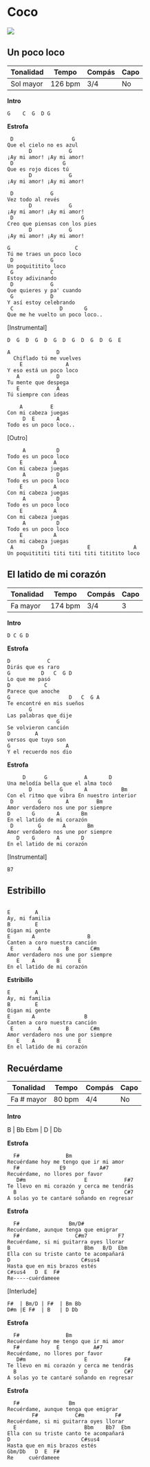 # Coco

![](img/2021-04-13-15-00-07.png)

<div style="page-break-after: always;"></div>

## Un poco loco

 | Tonalidad | Tempo   | Compás | Capo |
 | --------- | ------- | ------ | ---- |
 | Sol mayor | 126 bpm | 3/4    | No   |

**Intro**
```
G    C  G  D G
```
**Estrofa**
```
 D                   G
Que el cielo no es azul
       D            G
¡Ay mi amor! ¡Ay mi amor!
 D                G
Que es rojo dices tú
       D            G
¡Ay mi amor! ¡Ay mi amor!

 D            G
Vez todo al revés
       D            G
¡Ay mi amor! ¡Ay mi amor!
 D                      G
Creo que piensas con los pies
       D            G
¡Ay mi amor! ¡Ay mi amor!

G                     C
Tú me traes un poco loco
 D            G
Un poquititito loco
 G            C
Estoy adivinando
 D            G
Que quieres y pa' cuando
 G            D
Y así estoy celebrando
 C               D       G
Que me he vuelto un poco loco..
```
[Instrumental]
```
D  G  D  G  D  G  D  G  D  G  D  G  E
```

```
A               D
  Chiflado tú me vuelves
    E              A
Y eso está un poco loco
   A            D
Tu mente que despega
   E            A
Tú siempre con ideas

    A         E
Con mi cabeza juegas
     D  E       A
Todo es un poco loco..
```
[Outro]
```
     A          D
Todo es un poco loco
    E          A
Con mi cabeza juegas
     A          D
Todo es un poco loco
    E          A
Con mi cabeza juegas
     A          D
Todo es un poco loco
    E          A
Con mi cabeza juegas
     A          D
Todo es un poco loco
    E          A
Con mi cabeza juegas
 A         D              E              A
Un poquitititi titi titi titi tititito loco
```

<div style="page-break-after: always;"></div>

## El latido de mi corazón

 | Tonalidad | Tempo   | Compás | Capo |
 | --------- | ------- | ------ | ---- |
 | Fa mayor  | 174 bpm | 3/4    | 3    |


**Intro**
```
D C G D
```
**Estrofa**
```
D            C
Dirás que es raro
G          D   C  G D
Lo que me pasó
D           C
Parece que anoche
G                   D   C  G A
Te encontré en mis sueños
       G
Las palabras que dije
                G
Se volvieron canción
D        A
versos que tuyo son
G                  A
Y el recuerdo nos dio
```
**Estrofa**
```
     D      G            A       D
Una melodía bella que el alma tocó
       D         G       A           Bm
Con el ritmo que vibra En nuestro interior
 D        G        A         Bm
Amor verdadero nos une por siempre
D       G       A       Bm
En el latido de mi corazón
 D        G       A       Bm
Amor verdadero nos une por siempre
   D    G       A       D
En el latido de mi corazón
```
[Instrumental]
```
B7

```
## Estribillo
```

E        A
Ay, mi familia
B        E
Oigan mi gente
E       A                 B
Canten a coro nuestra canción
 E        A        B       C#m
Amor verdadero nos une por siempre
   E    A       B      E
En el latido de mi corazón
```

**Estribillo**
```
E        A
Ay, mi familia
B        E
Oigan mi gente
E       A                B
Canten a coro nuestra canción
 E        A        B       C#m
Amor verdadero nos une por siempre
   E    A       B      E
En el latido de mi corazón
```

<div style="page-break-after: always;"></div>

## Recuérdame

 | Tonalidad  | Tempo  | Compás | Capo |
 | ---------- | ------ | ------ | ---- |
 | Fa # mayor | 80 bpm | 4/4    | No   |


**Intro**

B  | Bb Ebm | D | Db

**Estrofa**
```
  F#               Bm
Recuérdame hoy me tengo que ir mi amor
  F#             E9           A#7
Recuérdame, no llores por favor
   D#m                   E            F#7
Te llevo en mi corazón y cerca me tendrás
  B                     D             C#7
A solas yo te cantaré soñando en regresar
```
**Estrofa**
```
  F#                Bm/D#
Recuérdame, aunque tenga que emigrar
  F#                  C#m7          F7
Recuérdame, si mi guitarra oyes llorar
B                        Bbm   B/D  Ebm
Ella con su triste canto te acompañará
D                       C#sus4
Hasta que en mis brazos estés
C#sus4   D  E  F#
Re-----cuérdameee
```
[Interlude]
```
F#  | Bm/D | F#  | Bm Bb
D#m |E F#  | B   | D Db

```
**Estrofa**
```
  F#               Bm
Recuérdame hoy me tengo que ir mi amor
  F#            E           A#7
Recuérdame, no llores por favor
   D#m                   E            F#
Te llevo en mi corazón y cerca me tendrás
  B                      D            C#7
A solas yo te cantaré soñando en regresar
```
**Estrofa**
```
  F#                Bm
Recuérdame, aunque tenga que emigrar
        F#            C#m          F#
Recuérdame, si mi guitarra oyes llorar
  E                      Bbm    Bb7  Ebm
Ella con su triste canto te acompañará
D                       C#sus4
Hasta que en mis brazos estés
Gbm/Db   D  E  F#
Re     cuérdameee
```